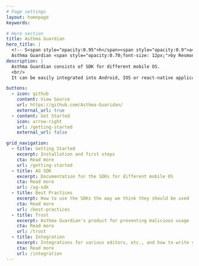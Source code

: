 ```yaml
---
# Page settings
layout: homepage
keywords:

# Hero section
title: Asthma Guardian
hero_title: |
  <!-- S<span style="opacity:0.95">h</span><span style="opacity:0.9">a</span><span style="opacity:0.85">d</span><span style="opacity:0.8">o</span><span style="opacity:0.75">w</span><span style="opacity:0.7">e</span><span style="opacity:0.65">n</span><span style="opacity:0.6">v</span> -->
  Asthma Guardian <span style="opacity:0.70;font-size: 12px;">by Resmonics</span>
description: |
  Asthma Guardian consists of SDK for different mobile OS.
  <br/>
  It can be easily integrated into Android, IOS or react-native applications.

buttons:
  - icon: github
    content: View Source
    url: https://github.com/Asthma-Guaridan/
    external_url: true
  - content: Get Started
    icon: arrow-right
    url: /getting-started
    external_url: false

grid_navigation:
  - title: Getting Started
    excerpt: Installation and first steps
    cta: Read more
    url: /getting-started
  - title: AG SDK
    excerpt: Documentation for the SDKs for different mobile OS
    cta: Read more
    url: /ag-sdk
  - title: Best Practices
    excerpt: How to use the SDKs the way we think they should be used
    cta: Read more
    url: /best-practices
  - title: Trust
    excerpt: Asthma Guardian's product for preventing malicious usage
    cta: Read more
    url: /trust
  - title: Integration
    excerpt: Integrations for various editors, etc., and how to write your own
    cta: Read more
    url: /integration
---
```


